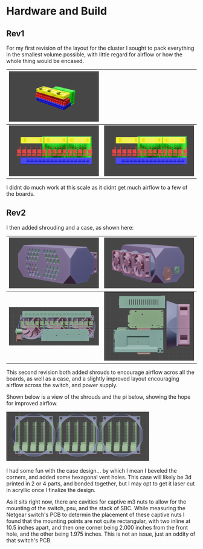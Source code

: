 # Hardware and Build

## Rev1

For my first revision of the layout for the cluster I sought to pack everything in the smallest volume possible, with little regard for airflow or how the whole thing would be encased.

<img src="Rev1/cluster.png">||
|---|---|
|<img src="Rev1/OrthoX.png">|<img src="Rev1/OrthoX.png">|

I didnt do much work at this scale as it didnt get much airflow to a few of the boards.

## Rev2

I then added shrouding and a case, as shown here:

|<img src="Rev2/Rev2-3_4_1.png" >|<img src="Rev2/Rev2-3_4_2.png">|
|---|---|
|<img src="Rev2/Rev2-orthFront_NoCase.png">|<img src="Rev2/Rev2-orthSide_NoCase.png">|

This second revision both added shrouds to encourage airflow acros all the boards, as well as a case, and a slightly improved layout encouraging airflow across the switch, and power supply.

Shown below is a view of the shrouds and the pi below, showing the hope for improved airflow.

<img src="Rev2/Shrouds.png" width=75%>

I had some fun with the case design... by which I mean I beveled the corners, and added some hexagonal vent holes. This case will likely be 3d printed in 2 or 4 parts, and bonded together, but I may opt to get it laser cut in acryllic once I finalize the design.

As it sits right now, there are cavities for captive m3 nuts to allow for the mounting of the switch, psu, and the stack of SBC. While measuring the Netgear switch's PCB to determin the placement of these captive nuts I found that the mounting points are not quite rectangular, with two inline at 10.5 inches apart, and then one corner being 2.000 inches from the front hole, and the other being 1.975 inches. This is not an issue, just an oddity of that switch's PCB.

